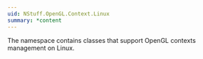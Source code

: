 ```yaml
---
uid: NStuff.OpenGL.Context.Linux
summary: *content
---
```

The namespace contains classes that support OpenGL contexts management on Linux.
